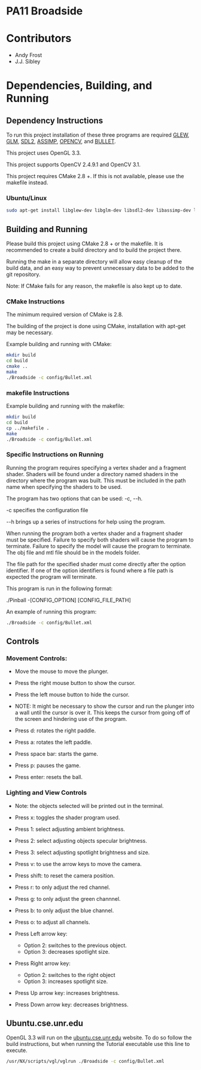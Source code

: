 # PA11 Broadside

# Contributors
* Andy Frost
* J.J. Sibley

# Dependencies, Building, and Running

## Dependency Instructions
To run this project installation of these three programs are required [GLEW](http://glew.sourceforge.net/), [GLM](http://glm.g-truc.net/0.9.7/index.html), [SDL2](https://wiki.libsdl.org/Tutorials), [ASSIMP](http://www.assimp.org/), [OPENCV](http://opencv.org/), and [BULLET](http://bulletphysics.org/wordpress/).

This project uses OpenGL 3.3.

This project supports OpenCV 2.4.9.1 and OpenCV 3.1.

This project requires CMake 2.8 +. If this is not available, please use the makefile instead.

### Ubuntu/Linux
```bash
sudo apt-get install libglew-dev libglm-dev libsdl2-dev libassimp-dev libopencv-dev libbullet-dev
```

## Building and Running
Please build this project using CMake 2.8 + or the makefile. It is recommended to create a build directory and to build the project there.

Running the make in a separate directory will allow easy cleanup of the build data, and an easy way to prevent unnecessary data to be added to the git repository.

Note: If CMake fails for any reason, the makefile is also kept up to date.

### CMake Instructions

The minimum required version of CMake is 2.8. 

The building of the project is done using CMake, installation with apt-get may be necessary.

Example building and running with CMake:

```bash
mkdir build
cd build
cmake ..
make
./Broadside -c config/Bullet.xml
```

### makefile Instructions

Example building and running with the makefile:
```bash
mkdir build
cd build
cp ../makefile .
make
./Broadside -c config/Bullet.xml
```

### Specific Instructions on Running
Running the program requires specifying a vertex shader and a fragment shader. Shaders will be found under a directory named shaders in the directory where the program was built. This must be included in the path name when specifying the shaders to be used.

The program has two options that can be used: -c, --h.

-c specifies the configuration file

--h brings up a series of instructions for help using the program.

When running the program both a vertex shader and a fragment shader must be specified. Failure to specify both shaders will cause the program to terminate. Failure to specify the model will cause the program to terminate. The obj file and mtl file should be in the models folder.

The file path for the specified shader must come directly after the option identifier. If one of the option identifiers is found where a file path is expected the program will terminate.

This program is run in the following format:

./Pinball -[CONFIG_OPTION] [CONFIG_FILE_PATH]

An example of running this program:

```bash
./Broadside -c config/Bullet.xml
```

## Controls

### Movement Controls:
* Move the mouse to move the plunger.

* Press the right mouse button to show the cursor.

* Press the left mouse button to hide the cursor.

* NOTE: It might be necessary to show the cursor and run the plunger into a wall until the cursor is over it. This keeps the cursor from going off of the screen and hindering use of the program.

* Press d: rotates the right paddle.

* Press a: rotates the left paddle.

* Press space bar: starts the game.

* Press p: pauses the game.

* Press enter: resets the ball.

### Lighting and View Controls
* Note: the objects selected will be printed out in the terminal.

* Press x: toggles the shader program used.

* Press 1: select adjusting ambient brightness.

* Press 2: select adjusting objects specular brightness.

* Press 3: select adjusting spotlight brightness and size.

* Press v: to use the arrow keys to move the camera.

* Press shift: to reset the camera position.

* Press r: to only adjust the red channel.

* Press g: to only adjust the green channnel.

* Press b: to only adjust the blue channel.

* Press o: to adjust all channels.

* Press Left arrow key: 
	* Option 2: switches to the previous object.
	* Option 3: decreases spotlight size.

* Press Right arrow key: 
	* Option 2: switches to the right object
	* Option 3: increases spotlight size.

* Press Up arrow key: increases brightness.

* Press Down arrow key: decreases brightness.


## Ubuntu.cse.unr.edu
OpenGL 3.3 will run on the [ubuntu.cse.unr.edu](https://ubuntu.cse.unr.edu/) website. To do so follow the build instructions, but when running the Tutorial executable use this line to execute.
```bash
/usr/NX/scripts/vgl/vglrun ./Broadside -c config/Bullet.xml
```

